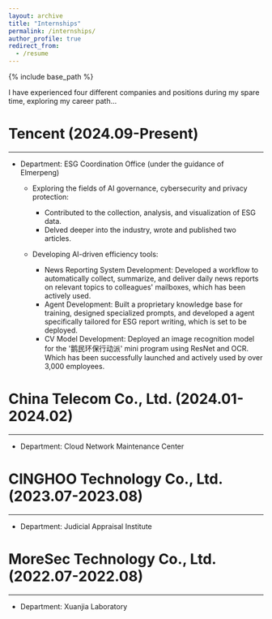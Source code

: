 ```yaml
---
layout: archive
title: "Internships"
permalink: /internships/
author_profile: true
redirect_from:
  - /resume
---
```


{% include base_path %}

I have experienced four different companies and positions during my spare time, exploring my career path...

Tencent (2024.09-Present)
======
---
* Department: ESG Coordination Office (under the guidance of Elmerpeng)

  * Exploring the fields of AI governance, cybersecurity and privacy protection:
    * Contributed to the collection, analysis, and visualization of ESG data.
    * Delved deeper into the industry, wrote and published two articles.

  * Developing AI-driven efficiency tools:
    * News Reporting System Development: Developed a workflow to automatically collect, summarize, and deliver daily news reports on relevant topics to colleagues' mailboxes, which has been actively used.
    * Agent Development: Built a proprietary knowledge base for training, designed specialized prompts, and developed a agent specifically tailored for ESG report writing, which is set to be deployed.
    * CV Model Development: Deployed an image recognition model for the '鹅民环保行动派' mini program using ResNet and OCR. Which has been successfully launched and actively used by over 3,000 employees.


China Telecom Co., Ltd. (2024.01-2024.02)
======
---
* Department: Cloud Network Maintenance Center


CINGHOO Technology Co., Ltd. (2023.07-2023.08)
======
---
* Department: Judicial Appraisal Institute


MoreSec Technology Co., Ltd. (2022.07-2022.08)
======
---
* Department: Xuanjia Laboratory
